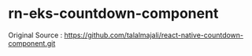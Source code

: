 # rn-eks-countdown-component

Original Source : https://github.com/talalmajali/react-native-countdown-component.git
